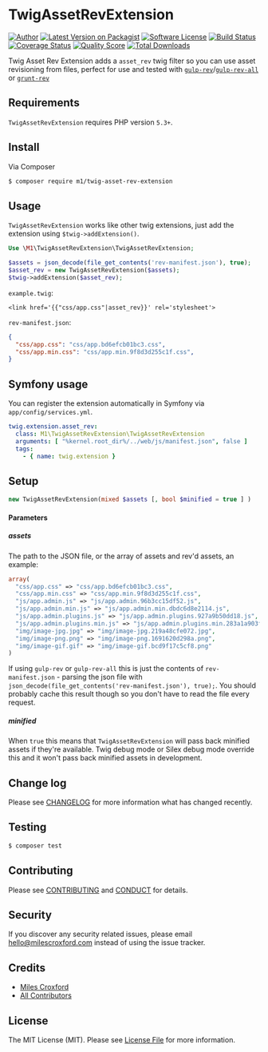 # TwigAssetRevExtension

[![Author](http://img.shields.io/badge/author-@milescroxford-blue.svg?style=flat-square)](https://twitter.com/milescroxford)
[![Latest Version on Packagist][ico-version]][link-packagist]
[![Software License][ico-license]](LICENSE.md)
[![Build Status][ico-travis]][link-travis]
[![Coverage Status][ico-scrutinizer]][link-scrutinizer]
[![Quality Score][ico-code-quality]][link-code-quality]
[![Total Downloads][ico-downloads]][link-downloads]

Twig Asset Rev Extension adds a `asset_rev` twig filter so you can use asset revisioning from files, perfect for use 
and tested with [`gulp-rev`](https://github.com/sindresorhus/gulp-rev)/[`gulp-rev-all`](https://github.com/smysnk/gulp-rev-all) 
or [`grunt-rev`](https://github.com/cbas/grunt-rev)

## Requirements

`TwigAssetRevExtension` requires PHP version `5.3+`.

## Install

Via Composer

``` bash
$ composer require m1/twig-asset-rev-extension
```

## Usage

`TwigAssetRevExtension` works like other twig extensions, just add the extension using `$twig->addExtension()`. 

``` php
Use \M1\TwigAssetRevExtension\TwigAssetRevExtension;

$assets = json_decode(file_get_contents('rev-manifest.json'), true);
$asset_rev = new TwigAssetRevExtension($assets);
$twig->addExtension($asset_rev);
```

`example.twig`:

```twig
<link href='{{"css/app.css"|asset_rev}}' rel='stylesheet'>
```

`rev-manifest.json`:
```json
{
  "css/app.css": "css/app.bd6efcb01bc3.css",
  "css/app.min.css": "css/app.min.9f8d3d255c1f.css",
}
```

## Symfony usage

You can register the extension automatically in Symfony via `app/config/services.yml`.

``` yml
twig.extension.asset_rev:
  class: M1\TwigAssetRevExtension\TwigAssetRevExtension
  arguments: [ "%kernel.root_dir%/../web/js/manifest.json", false ]
  tags:
    - { name: twig.extension }
```

## Setup

```php
new TwigAssetRevExtension(mixed $assets [, bool $minified = true ] )
```

#### Parameters

##### assets

The path to the JSON file, or the array of assets and rev'd assets, an example:

```php
array(
  "css/app.css" => "css/app.bd6efcb01bc3.css",
  "css/app.min.css" => "css/app.min.9f8d3d255c1f.css",
  "js/app.admin.js" => "js/app.admin.96b3cc15df52.js",
  "js/app.admin.min.js" => "js/app.admin.min.dbdc6d8e2114.js",
  "js/app.admin.plugins.js" => "js/app.admin.plugins.927a9b50dd18.js",
  "js/app.admin.plugins.min.js" => "js/app.admin.plugins.min.283a1a903f4a.js",
  "img/image-jpg.jpg" => "img/image-jpg.219a48cfe072.jpg",
  "img/image-png.png" => "img/image-png.1691620d298a.png",
  "img/image-gif.gif" => "img/image-gif.bcd9f17c5cf8.png"
)
```

If using `gulp-rev` or `gulp-rev-all` this is just the contents of `rev-manifest.json` - parsing the json file with
`json_decode(file_get_contents('rev-manifest.json'), true);`. You should probably cache this result though so you don't have to 
read the file every request.

##### minified

When `true` this means that `TwigAssetRevExtension` will pass back minified assets if they're available. Twig debug mode 
or Silex debug mode override this and it won't pass back minified assets in development.

## Change log

Please see [CHANGELOG](CHANGELOG.md) for more information what has changed recently.

## Testing

``` bash
$ composer test
```

## Contributing

Please see [CONTRIBUTING](CONTRIBUTING.md) and [CONDUCT](CONDUCT.md) for details.

## Security

If you discover any security related issues, please email hello@milescroxford.com instead of using the issue tracker.

## Credits

- [Miles Croxford][link-author]
- [All Contributors][link-contributors]

## License

The MIT License (MIT). Please see [License File](LICENSE.md) for more information.

[ico-version]: https://img.shields.io/packagist/v/m1/twig-asset-rev-extension.svg?style=flat-square
[ico-license]: https://img.shields.io/badge/license-MIT-brightgreen.svg?style=flat-square
[ico-travis]: https://img.shields.io/travis/m1/TwigAssetRevExtension/master.svg?style=flat-square
[ico-scrutinizer]: https://img.shields.io/scrutinizer/coverage/g/m1/TwigAssetRevExtension.svg?style=flat-square
[ico-code-quality]: https://img.shields.io/scrutinizer/g/m1/TwigAssetRevExtension.svg?style=flat-square
[ico-downloads]: https://img.shields.io/packagist/dt/m1/twig-asset-rev-extension.svg?style=flat-square

[link-packagist]: https://packagist.org/packages/m1/twig-asset-rev-extension
[link-travis]: https://travis-ci.org/m1/TwigAssetRevExtension
[link-scrutinizer]: https://scrutinizer-ci.com/g/m1/TwigAssetRevExtension/code-structure
[link-code-quality]: https://scrutinizer-ci.com/g/m1/TwigAssetRevExtension
[link-downloads]: https://packagist.org/packages/m1/twig-asset-rev-extension
[link-author]: https://github.com/m1
[link-contributors]: ../../contributors
